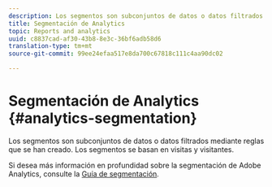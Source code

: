 ```yaml
---
description: Los segmentos son subconjuntos de datos o datos filtrados mediante reglas que se han creado. Los segmentos se basan en visitas y visitantes.
title: Segmentación de Analytics
topic: Reports and analytics
uuid: c8837cad-af30-43b8-8e3c-36bf6adb58d6
translation-type: tm+mt
source-git-commit: 99ee24efaa517e8da700c67818c111c4aa90dc02

---
```



# Segmentación de Analytics {#analytics-segmentation}

Los segmentos son subconjuntos de datos o datos filtrados mediante reglas que se han creado. Los segmentos se basan en visitas y visitantes.

Si desea más información en profundidad sobre la segmentación de Adobe Analytics, consulte la [Guía de segmentación](https://marketing.adobe.com/resources/help/es_ES/analytics/segment/).
